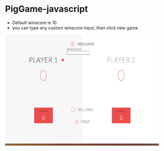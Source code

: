 # PigGame-javascript
* Default winscore is 10
* you can type any custom winscore input, then click new game

<img width="593"  height="362" src="/cover.png">
